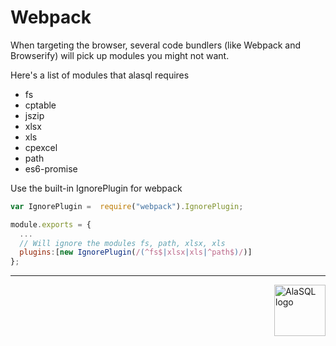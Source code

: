 
# Webpack

When targeting the browser, several code bundlers (like Webpack and Browserify) will pick up modules you might not want.

Here's a list of modules that alasql requires
* fs
* cptable
* jszip
* xlsx
* xls
* cpexcel
* path
* es6-promise

Use the built-in IgnorePlugin for webpack

```js
var IgnorePlugin =  require("webpack").IgnorePlugin;

module.exports = {
  ...
  // Will ignore the modules fs, path, xlsx, xls
  plugins:[new IgnorePlugin(/(^fs$|xlsx|xls|^path$)/)]
};
```










----


<a href="http://alasql.org"><img src="https://cloud.githubusercontent.com/assets/1063454/14003947/d6e7b7be-f156-11e5-8a25-71c785031a5f.png" align="right" alt="AlaSQL logo" width="82" height="82"/></a>

